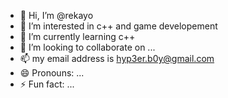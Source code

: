 - 👋 Hi, I’m @rekayo
- 👀 I’m interested in c++ and game developement
- 🌱 I’m currently learning c++
- 💞️ I’m looking to collaborate on ...
- 📫 my email address is hyp3er.b0y@gmail.com
- 😄 Pronouns: ...
- ⚡ Fun fact: ...

<!---
rekayo/rekayo is a ✨ special ✨ repository because its `README.md` (this file) appears on your GitHub profile.
You can click the Preview link to take a look at your changes.
--->

